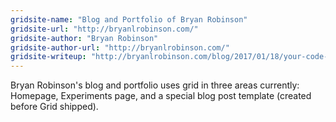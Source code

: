 ```yaml
---
gridsite-name: "Blog and Portfolio of Bryan Robinson"
gridsite-url: "http://bryanlrobinson.com/"
gridsite-author: "Bryan Robinson"
gridsite-author-url: "http://bryanlrobinson.com/"
gridsite-writeup: "http://bryanlrobinson.com/blog/2017/01/18/your-code-should-fall-forward/"
---
```


Bryan Robinson's blog and portfolio uses grid in three areas currently: Homepage, Experiments page, and a special blog post template (created before Grid shipped).
